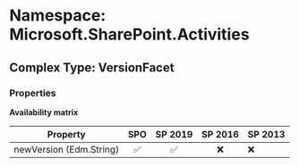 # Namespace: Microsoft.SharePoint.Activities

## Complex Type: VersionFacet

### Properties

**Availability matrix**

Property | SPO | SP 2019 | SP 2016 | SP 2013
----------|:---:|:-------:|:-------:|:-------
newVersion (Edm.String) | ✅ | ✅ | ❌ | ❌
